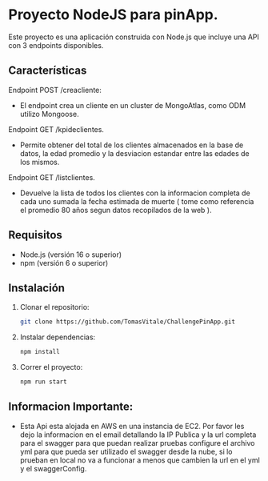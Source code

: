 # Proyecto NodeJS para pinApp.

Este proyecto es una aplicación construida con Node.js  que incluye una API con 3 endpoints disponibles.

## Características 
Endpoint POST /creacliente: 
 - El endpoint crea un cliente en un cluster de MongoAtlas, como ODM utilizo Mongoose.
                      
Endpoint GET /kpideclientes.
- Permite obtener del total de los clientes almacenados en la base de datos, la edad promedio y la desviacion estandar entre las edades de los mismos.

Endpoint GET /listclientes.
- Devuelve la lista de todos los clientes con la informacion completa de cada uno sumada la fecha estimada de muerte ( tome como referencia el promedio 80 años segun datos recopilados de la web ).

## Requisitos

- Node.js (versión 16 o superior)
- npm (versión 6 o superior)

## Instalación

1. Clonar el repositorio:

    ```bash
    git clone https://github.com/TomasVitale/ChallengePinApp.git
    ```

2. Instalar dependencias:

    ```bash
    npm install
    ```
3. Correr el proyecto:

    ```bash
    npm run start
    ```
    




## Informacion Importante:
- Esta Api esta alojada en AWS en una instancia de EC2. Por favor les dejo la informacion en el email detallando la IP Publica y la url completa para el swagger para que puedan realizar pruebas
configure el archivo yml para que pueda ser utilizado el swagger desde la nube, si lo prueban en local no va a funcionar a menos que cambien la url en el yml y el swaggerConfig.






